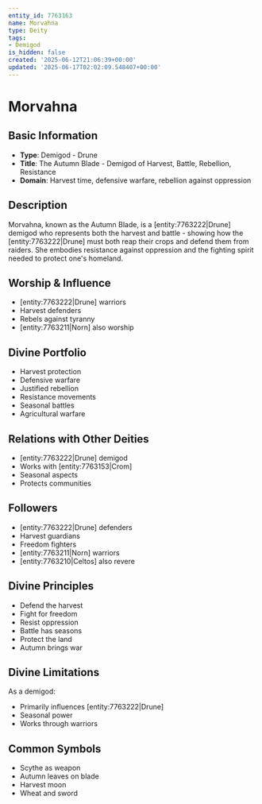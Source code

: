 ```yaml
---
entity_id: 7763163
name: Morvahna
type: Deity
tags:
- Demigod
is_hidden: false
created: '2025-06-12T21:06:39+00:00'
updated: '2025-06-17T02:02:09.548407+00:00'
---
```


# Morvahna

## Basic Information

- **Type**: Demigod - Drune
- **Title**: The Autumn Blade - Demigod of Harvest, Battle, Rebellion, Resistance
- **Domain**: Harvest time, defensive warfare, rebellion against oppression

## Description

Morvahna, known as the Autumn Blade, is a [entity:7763222|Drune] demigod who represents both the harvest and battle - showing how the [entity:7763222|Drune] must both reap their crops and defend them from raiders. She embodies resistance against oppression and the fighting spirit needed to protect one's homeland.

## Worship & Influence

- [entity:7763222|Drune] warriors
- Harvest defenders
- Rebels against tyranny
- [entity:7763211|Norn] also worship

## Divine Portfolio

- Harvest protection
- Defensive warfare
- Justified rebellion
- Resistance movements
- Seasonal battles
- Agricultural warfare

## Relations with Other Deities

- [entity:7763222|Drune] demigod
- Works with [entity:7763153|Crom]
- Seasonal aspects
- Protects communities

## Followers

- [entity:7763222|Drune] defenders
- Harvest guardians
- Freedom fighters
- [entity:7763211|Norn] warriors
- [entity:7763210|Celtos] also revere

## Divine Principles

- Defend the harvest
- Fight for freedom
- Resist oppression
- Battle has seasons
- Protect the land
- Autumn brings war

## Divine Limitations

As a demigod:

- Primarily influences [entity:7763222|Drune]
- Seasonal power
- Works through warriors

## Common Symbols

- Scythe as weapon
- Autumn leaves on blade
- Harvest moon
- Wheat and sword